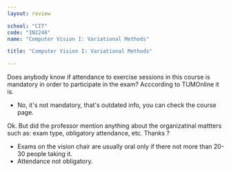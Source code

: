 ```yaml
---
layout: review

school: "CIT"
code: "IN2246"
name: "Computer Vision I: Variational Methods"

title: "Computer Vision I: Variational Methods"

---
```


Does anybody know if attendance to exercise sessions in this course is mandatory in order to participate in the exam? Acccording to TUMOnline it is.

- No, it's not mandatory, that's outdated info, you can check the course page.

Ok. But did the professor mention anything about the organizatinal mattters such as: exam type, obligatory attendance, etc. Thanks ?

- Exams on the vision chair are usually oral only if there not more than 20-30 people taking it.
- Attendance not obligatory.
